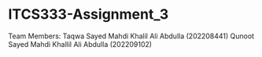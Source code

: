 # ITCS333-Assignment_3
Team Members:
Taqwa Sayed Mahdi Khalil Ali Abdulla (202208441)
Qunoot Sayed Mahdi Khallil Ali Abdulla (202209102)
